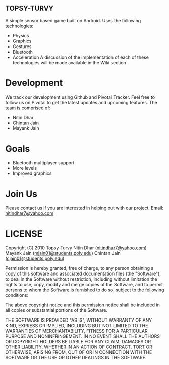 TOPSY-TURVY
------------------------------------

A simple sensor based game built on Android. Uses the following technologies:
* Physics
* Graphics
* Gestures
* Bluetooth
* Acceleration
A discussion of the implementation of each of these technologies will be made available in the Wiki section

Development
===========
We track our development using Github and Pivotal Tracker. Feel free to follow us on Pivotal to get the latest
updates and upcoming features. The team is comprised of:
- Nitin Dhar
- Chintan Jain
- Mayank Jain

Goals
=====
- Bluetooth multiplayer support
- More levels
- Improved graphics

Join Us
=======
Please contact us if you are interested in helping out with our project.
Email: nitindhar7@yahoo.com

LICENSE
=======
Copyright (C) 2010 Topsy-Turvy
Nitin Dhar (nitindhar7@yahoo.com)
Mayank Jain (mjain01@students.poly.edu)
Chintan Jain (cjain01@students.poly.edu)

Permission is hereby granted, free of charge, to any person obtaining a copy of 
this software and associated documentation files (the "Software"), to deal in 
the Software without restriction, including without limitation the rights to 
use, copy, modify and merge copies of the Software, and to permit persons to
whom the Software is furnished to do so, subject to the following conditions:

The above copyright notice and this permission notice shall be included in all 
copies or substantial portions of the Software.

THE SOFTWARE IS PROVIDED "AS IS", WITHOUT WARRANTY OF ANY KIND, EXPRESS OR 
IMPLIED, INCLUDING BUT NOT LIMITED TO THE WARRANTIES OF MERCHANTABILITY, FITNESS 
FOR A PARTICULAR PURPOSE AND NONINFRINGEMENT. IN NO EVENT SHALL THE AUTHORS OR 
COPYRIGHT HOLDERS BE LIABLE FOR ANY CLAIM, DAMAGES OR OTHER LIABILITY, WHETHER 
IN AN ACTION OF CONTRACT, TORT OR OTHERWISE, ARISING FROM, OUT OF OR IN 
CONNECTION WITH THE SOFTWARE OR THE USE OR OTHER DEALINGS IN THE SOFTWARE. 